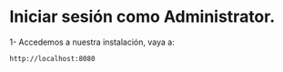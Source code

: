 # Iniciar sesión como Administrator.

1- Accedemos a nuestra instalación, vaya a:

```
http://localhost:8080
```
